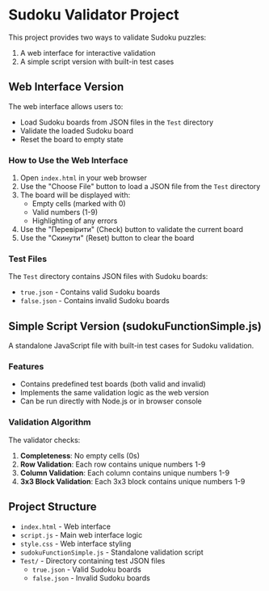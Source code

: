 # Sudoku Validator Project

This project provides two ways to validate Sudoku puzzles:
1. A web interface for interactive validation
2. A simple script version with built-in test cases

## Web Interface Version

The web interface allows users to:
- Load Sudoku boards from JSON files in the `Test` directory
- Validate the loaded Sudoku board
- Reset the board to empty state

### How to Use the Web Interface

1. Open `index.html` in your web browser
2. Use the "Choose File" button to load a JSON file from the `Test` directory
3. The board will be displayed with:
   - Empty cells (marked with 0)
   - Valid numbers (1-9)
   - Highlighting of any errors
4. Use the "Перевірити" (Check) button to validate the current board
5. Use the "Скинути" (Reset) button to clear the board

### Test Files

The `Test` directory contains JSON files with Sudoku boards:
- `true.json` - Contains valid Sudoku boards
- `false.json` - Contains invalid Sudoku boards

## Simple Script Version (sudokuFunctionSimple.js)

A standalone JavaScript file with built-in test cases for Sudoku validation.

### Features

- Contains predefined test boards (both valid and invalid)
- Implements the same validation logic as the web version
- Can be run directly with Node.js or in browser console

### Validation Algorithm

The validator checks:
1. **Completeness**: No empty cells (0s)
2. **Row Validation**: Each row contains unique numbers 1-9
3. **Column Validation**: Each column contains unique numbers 1-9
4. **3x3 Block Validation**: Each 3x3 block contains unique numbers 1-9

## Project Structure

- `index.html` - Web interface
- `script.js` - Main web interface logic
- `style.css` - Web interface styling
- `sudokuFunctionSimple.js` - Standalone validation script
- `Test/` - Directory containing test JSON files
  - `true.json` - Valid Sudoku boards
  - `false.json` - Invalid Sudoku boards


